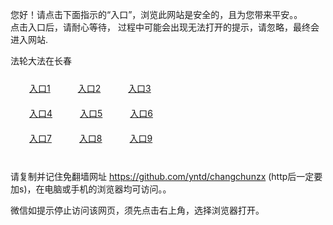 您好！请点击下面指示的“入口”，浏览此网站是安全的，且为您带来平安。。 <br/>
点击入口后，请耐心等待， 过程中可能会出现无法打开的提示，请忽略，最终会进入网站. </br>

法轮大法在长春<br/>
<div style="padding:10px"><a style="margin:20px" target="_blank" href="https://d1c2ow9o8xa5zp.cloudfront.net/2Qpsp?yalcojn" id="ccLink1" rel="nofollow">入口1</a> <a target="_blank" style="margin:20px" href="https://d2xxy1k20jfpye.cloudfront.net/2Qpsp?ttsmyh" id="ccLink2" rel="nofollow">入口2</a> <a style="margin:20px" target="_blank" href="https://d85wke1bz6ldl.cloudfront.net/2Qpsp?iqypnydc" id="ccLink3" rel="nofollow">入口3</a></div>

<div style="padding:10px" ><a style="margin:20px" target="_blank" href="https://d1c2ow9o8xa5zp.cloudfront.net/2Qpsp?yalcojn" id="ccLink4" rel="nofollow">入口4</a> <a style="margin:20px" href="https://d2xxy1k20jfpye.cloudfront.net/2Qpsp?ttsmyh" target="_blank" id="ccLink5" rel="nofollow">入口5</a> <a style="margin:20px" href="https://d85wke1bz6ldl.cloudfront.net/2Qpsp?iqypnydc" target="_blank" id="ccLink6" rel="nofollow">入口6</a></div>

<div style="padding:10px"><a style="margin:20px" target="_blank" href="https://d1c2ow9o8xa5zp.cloudfront.net/2Qpsp?yalcojn" id="ccLink7" rel="nofollow">入口7</a> <a style="margin:20px" href="https://d2xxy1k20jfpye.cloudfront.net/2Qpsp?ttsmyh" target="_blank" id="ccLink8" rel="nofollow">入口8</a> <a style="margin:20px" target="_blank" href="https://d85wke1bz6ldl.cloudfront.net/2Qpsp?iqypnydc" id="ccLink9" rel="nofollow">入口9</a></div>

<br/>



请复制并记住免翻墙网址 https://github.com/yntd/changchunzx (http后一定要加s)，在电脑或手机的浏览器均可访问。。<br/>

微信如提示停止访问该网页，须先点击右上角，选择浏览器打开。
